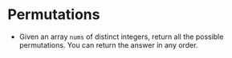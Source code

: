 # Permutations

- Given an array `nums` of distinct integers, return all the possible permutations. You can return the answer in any order.
